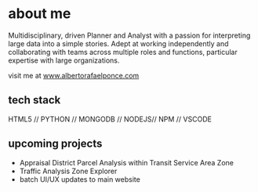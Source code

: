 # about me
Multidisciplinary, driven Planner and Analyst with a passion for interpreting large data into a simple stories. Adept at working independently and collaborating with teams across multiple roles and functions, particular expertise with large organizations.

visit me at www.albertorafaelponce.com

## tech stack

HTML5 // PYTHON // MONGODB // NODEJS// NPM // VSCODE

## upcoming projects 
- Appraisal District Parcel Analysis within Transit Service Area Zone
- Traffic Analysis Zone Explorer
- batch UI/UX updates to main website




